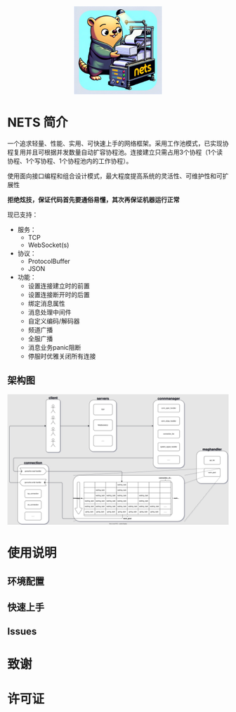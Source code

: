 <p align="center"><img src="./assets/logo.webp" alt="" width="200"/></p>

# NETS 简介

一个追求轻量、性能、实用、可快速上手的网络框架。采用工作池模式，已实现协程复用并且可根据并发数量自动扩容协程池。连接建立只需占用3个协程（1个读协程、1个写协程、1个协程池内的工作协程）。

使用面向接口编程和组合设计模式，最大程度提高系统的灵活性、可维护性和可扩展性

**拒绝炫技，保证代码首先要通俗易懂，其次再保证机器运行正常**

现已支持：

* 服务：
  - TCP
  - WebSocket(s)
* 协议：
  - ProtocolBuffer
  - JSON
* 功能：
  - 设置连接建立时的前置
  - 设置连接断开时的后置
  - 绑定消息属性
  - 消息处理中间件
  - 自定义编码/解码器
  - 频道广播
  - 全服广播
  - 消息业务panic阻断
  - 停服时优雅关闭所有连接

## 架构图

![](./assets/DesignDiagram.drawio.svg)

# 使用说明

## 环境配置

## 快速上手

## Issues

# 致谢

# 许可证

